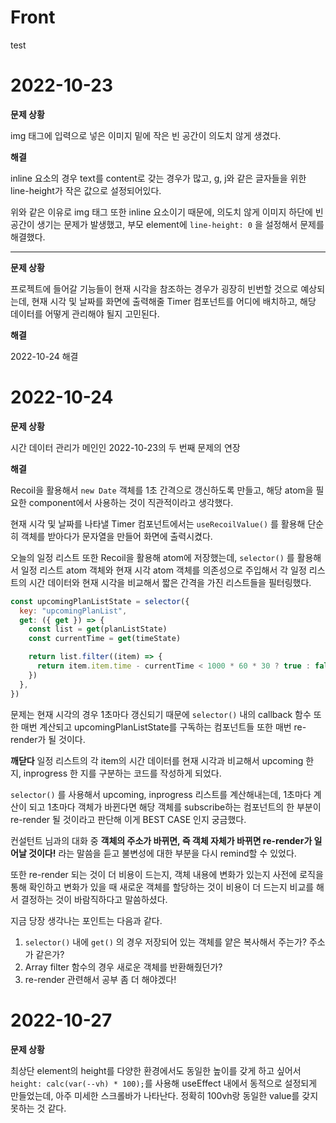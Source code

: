 # Front

test
# 2022-10-23

**문제 상황**

img 태그에 입력으로 넣은 이미지 밑에 작은 빈 공간이 의도치 않게 생겼다.

**해결**

inline 요소의 경우 text를 content로 갖는 경우가 많고, g, j와 같은 글자들을 위한 line-height가 작은 값으로 설정되어있다.

위와 같은 이유로 img 태그 또한 inline 요소이기 때문에, 의도치 않게 이미지 하단에 빈 공간이 생기는 문제가 발생했고, 부모 element에 `line-height: 0` 을 설정해서 문제를 해결했다.

---

**문제 상황**

프로젝트에 들어갈 기능들이 현재 시각을 참조하는 경우가 굉장히 빈번할 것으로 예상되는데, 현재 시각 및 날짜를 화면에 출력해줄 Timer 컴포넌트를 어디에 배치하고, 해당 데이터를 어떻게 관리해야 될지 고민된다.

**해결**

2022-10-24 해결

# 2022-10-24

**문제 상황**

시간 데이터 관리가 메인인 2022-10-23의 두 번째 문제의 연장

**해결**

Recoil을 활용해서 `new Date` 객체를 1초 간격으로 갱신하도록 만들고, 해당 atom을 필요한 component에서 사용하는 것이 직관적이라고 생각했다.

현재 시각 및 날짜를 나타낼 Timer 컴포넌트에서는 `useRecoilValue()` 를 활용해 단순히 객체를 받아다가 문자열을 만들어 화면에 출력시켰다.

오늘의 일정 리스트 또한 Recoil을 활용해 atom에 저장했는데, `selector()` 를 활용해서 일정 리스트 atom 객체와 현재 시각 atom 객체를 의존성으로 주입해서 각 일정 리스트의 시간 데이터와 현재 시각을 비교해서 짧은 간격을 가진 리스트들을 필터링했다.

```javascript
const upcomingPlanListState = selector({
  key: "upcomingPlanList",
  get: ({ get }) => {
    const list = get(planListState)
    const currentTime = get(timeState)

    return list.filter((item) => {
      return item.item.time - currentTime < 1000 * 60 * 30 ? true : false
    })
  },
})
```

문제는 현재 시각의 경우 1초마다 갱신되기 때문에 `selector()` 내의 callback 함수 또한 매번 계산되고 upcomingPlanListState를 구독하는 컴포넌트들 또한 매번 re-render가 될 것이다.

**깨닫다**
일정 리스트의 각 item의 시간 데이터를 현재 시각과 비교해서 upcoming 한 지, inprogress 한 지를 구분하는 코드를 작성하게 되었다.

`selector()` 를 사용해서 upcoming, inprogress 리스트를 계산해내는데, 1초마다 계산이 되고 1초마다 객체가 바뀐다면 해당 객체를 subscribe하는 컴포넌트의 한 부분이 re-render 될 것이라고 판단해 이게 BEST CASE 인지 궁금했다.

컨설턴트 님과의 대화 중 **객체의 주소가 바뀌면, 즉 객체 자체가 바뀌면 re-render가 일어날 것이다!** 라는 말씀을 듣고 불변성에 대한 부분을 다시 remind할 수 있었다.

또한 re-render 되는 것이 더 비용이 드는지, 객체 내용에 변화가 있는지 사전에 로직을 통해 확인하고 변화가 있을 때 새로운 객체를 할당하는 것이 비용이 더 드는지 비교를 해서 결정하는 것이 바람직하다고 말씀하셨다.

지금 당장 생각나는 포인트는 다음과 같다.

1. `selector()` 내에 `get()` 의 경우 저장되어 있는 객체를 얕은 복사해서 주는가? 주소가 같은가?
2. Array filter 함수의 경우 새로운 객체를 반환해줬던가?
3. re-render 관련해서 공부 좀 더 해야겠다!

# 2022-10-27

**문제 상황**

최상단 element의 height를 다양한 환경에서도 동일한 높이를 갖게 하고 싶어서 `height: calc(var(--vh) * 100);`를 사용해 useEffect 내에서 동적으로 설정되게 만들었는데, 아주 미세한 스크롤바가 나타난다. 정확히 100vh랑 동일한 value를 갖지 못하는 것 같다.
